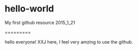 # hello-world
My first github resource 2015_1_21

=========

hello everyone! XXJ here, I feel very amzing to use the github.

